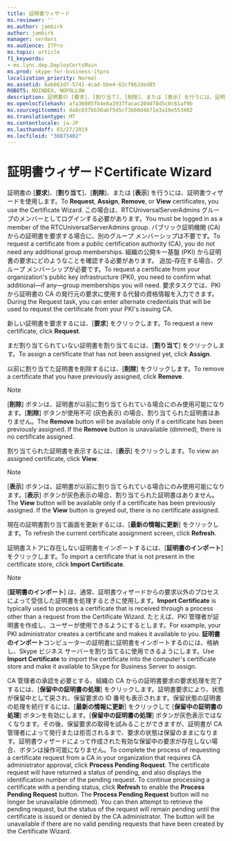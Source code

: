 ```yaml
---
title: 証明書ウィザード
ms.reviewer: ''
ms.author: jambirk
author: jambirk
manager: serdars
ms.audience: ITPro
ms.topic: article
f1_keywords:
- ms.lync.dep.DeployCertsMain
ms.prod: skype-for-business-itpro
localization_priority: Normal
ms.assetid: 6ab661d7-5741-4cad-bbe4-62cf862ded85
ROBOTS: NOINDEX, NOFOLLOW
description: 証明書の [要求]、[割り当て]、[削除]、または [表示] を行うには、証明書ウィザードを使用します。 この場合は、RTCUniversalServerAdmins グループのメンバーとしてログインする必要があります。 パブリック証明機関 (CA) からの証明書を要求する場合に、別のグループ メンバーシップは不要です。 組織の公開キー基盤 (PKI) から証明書の要求にどのようなことを確認する必要があります。 追加-存在する場合、グループ メンバーシップが必要です。 要求タスクでは、PKI から証明書の CA の発行元の要求に使用する代替の資格情報を入力できます。
ms.openlocfilehash: afa36085fb4e8a1937facac204d78d5c0c61af9b
ms.sourcegitcommit: da8c037bb30abf5d5cf3b60d4b71e3a10e553402
ms.translationtype: MT
ms.contentlocale: ja-JP
ms.lasthandoff: 03/27/2019
ms.locfileid: "30873402"
---
```

# <a name="certificate-wizard"></a><span data-ttu-id="b124d-107">証明書ウィザード</span><span class="sxs-lookup"><span data-stu-id="b124d-107">Certificate Wizard</span></span>
 
<span data-ttu-id="b124d-108">証明書の [**要求**]、[**割り当て**]、[**削除**]、または [**表示**] を行うには、証明書ウィザードを使用します。</span><span class="sxs-lookup"><span data-stu-id="b124d-108">To **Request**, **Assign**, **Remove**, or **View** certificates, you use the Certificate Wizard.</span></span> <span data-ttu-id="b124d-109">この場合は、RTCUniversalServerAdmins グループのメンバーとしてログインする必要があります。</span><span class="sxs-lookup"><span data-stu-id="b124d-109">You must be logged in as a member of the RTCUniversalServerAdmins group.</span></span> <span data-ttu-id="b124d-110">パブリック証明機関 (CA) からの証明書を要求する場合に、別のグループ メンバーシップは不要です。</span><span class="sxs-lookup"><span data-stu-id="b124d-110">To request a certificate from a public certification authority (CA), you do not need any additional group memberships.</span></span> <span data-ttu-id="b124d-111">組織の公開キー基盤 (PKI) から証明書の要求にどのようなことを確認する必要があります。 追加-存在する場合、グループ メンバーシップが必要です。</span><span class="sxs-lookup"><span data-stu-id="b124d-111">To request a certificate from your organization's public key infrastructure (PKI), you need to confirm what additional—if any—group memberships you will need.</span></span> <span data-ttu-id="b124d-112">要求タスクでは、PKI から証明書の CA の発行元の要求に使用する代替の資格情報を入力できます。</span><span class="sxs-lookup"><span data-stu-id="b124d-112">During the Request task, you can enter alternate credentials that will be used to request the certificate from your PKI's issuing CA.</span></span>
  
<span data-ttu-id="b124d-113">新しい証明書を要求するには、[**要求**] をクリックします。</span><span class="sxs-lookup"><span data-stu-id="b124d-113">To request a new certificate, click **Request**.</span></span>
  
<span data-ttu-id="b124d-114">まだ割り当てられていない証明書を割り当てるには、[**割り当て**] をクリックします。</span><span class="sxs-lookup"><span data-stu-id="b124d-114">To assign a certificate that has not been assigned yet, click **Assign**.</span></span>
  
<span data-ttu-id="b124d-115">以前に割り当てた証明書を削除するには、[**削除**] をクリックします。</span><span class="sxs-lookup"><span data-stu-id="b124d-115">To remove a certificate that you have previously assigned, click **Remove**.</span></span>
  
> [!NOTE]
> <span data-ttu-id="b124d-p103">[**削除**] ボタンは、証明書が以前に割り当てられている場合にのみ使用可能になります。[**削除**] ボタンが使用不可 (灰色表示) の場合、割り当てられた証明書はありません。</span><span class="sxs-lookup"><span data-stu-id="b124d-p103">The **Remove** button will be available only if a certificate has been previously assigned. If the **Remove** button is unavailable (dimmed), there is no certificate assigned.</span></span>
  
<span data-ttu-id="b124d-118">割り当てられた証明書を表示するには、[**表示**] をクリックします。</span><span class="sxs-lookup"><span data-stu-id="b124d-118">To view an assigned certificate, click **View**.</span></span>
  
> [!NOTE]
> <span data-ttu-id="b124d-p104">[**表示**] ボタンは、証明書が以前に割り当てられている場合にのみ使用可能になります。[**表示**] ボタンが灰色表示の場合、割り当てられた証明書はありません。</span><span class="sxs-lookup"><span data-stu-id="b124d-p104">The **View** button will be available only if a certificate has been previously assigned. If the **View** button is greyed out, there is no certificate assigned.</span></span>
  
<span data-ttu-id="b124d-121">現在の証明書割り当て画面を更新するには、[**最新の情報に更新**] をクリックします。</span><span class="sxs-lookup"><span data-stu-id="b124d-121">To refresh the current certificate assignment screen, click **Refresh**.</span></span>
  
<span data-ttu-id="b124d-122">証明書ストアに存在しない証明書をインポートするには、[**証明書のインポート**] をクリックします。</span><span class="sxs-lookup"><span data-stu-id="b124d-122">To import a certificate that is not present in the certificate store, click **Import Certificate**.</span></span>
  
> [!NOTE]
> <span data-ttu-id="b124d-123">[**証明書のインポート**] は、通常、証明書ウィザードからの要求以外のプロセスによって受信した証明書を処理するときに使用します。</span><span class="sxs-lookup"><span data-stu-id="b124d-123">**Import Certificate** is typically used to process a certificate that is received through a process other than a request from the Certificate Wizard.</span></span> <span data-ttu-id="b124d-124">たとえば、PKI 管理者が証明書を作成し、ユーザーが使用できるようにするとします。</span><span class="sxs-lookup"><span data-stu-id="b124d-124">For example, your PKI administrator creates a certificate and makes it available to you.</span></span> <span data-ttu-id="b124d-125">**証明書のインポート**コンピューターの証明書に証明書をインポートするのには、格納し、Skype ビジネス サーバーを割り当てるに使用できるようにします。</span><span class="sxs-lookup"><span data-stu-id="b124d-125">Use **Import Certificate** to import the certificate into the computer's certificate store and make it available to Skype for Business Server to assign.</span></span>
  
<span data-ttu-id="b124d-p106">CA 管理者の承認を必要とする、組織の CA からの証明書要求の要求処理を完了するには、[**保留中の証明書の処理**] をクリックします。証明書要求により、状態が保留中として戻され、保留要求の ID 番号も表示されます。保留状態の証明書の処理を続行するには、[**最新の情報に更新**] をクリックして [**保留中の証明書の処理**] ボタンを有効にします。[**保留中の証明書の処理**] ボタンが灰色表示ではなくなります。その後、保留要求の取得を試みることができますが、証明書が CA 管理者によって発行または拒否されるまで、要求の状態は保留のままになります。証明書ウィザードによって作成された有効な保留中の要求が存在しない場合、ボタンは操作可能になりません。</span><span class="sxs-lookup"><span data-stu-id="b124d-p106">To complete the process of requesting a certificate request from a CA in your organization that requires CA administrator approval, click **Process Pending Request**. The certificate request will have returned a status of pending, and also displays the identification number of the pending request. To continue processing a certificate with a pending status, click **Refresh** to enable the **Process Pending Request** button. The **Process Pending Request** button will no longer be unavailable (dimmed). You can then attempt to retrieve the pending request, but the status of the request will remain pending until the certificate is issued or denied by the CA administrator. The button will be unavailable if there are no valid pending requests that have been created by the Certificate Wizard.</span></span>
  

